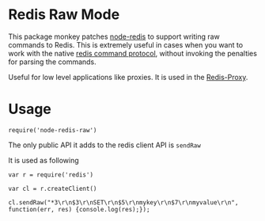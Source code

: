 Redis Raw Mode
===============

This package monkey patches [node-redis](https://github.com/mranney/node_redis) to support writing raw commands to Redis. This is extremely useful in cases when you want to work with the native [redis command protocol](http://redis.io/topics/protocol), without invoking the penalties for parsing the commands.

Useful for low level applications like proxies. It is used in the [Redis-Proxy](https://github.com/sreeix/redis-proxy).

Usage
======

`require('node-redis-raw')`

The only public API it adds to the redis client API is `sendRaw`

It is used as following

`var r = require('redis')`

`var cl = r.createClient()`

`cl.sendRaw("*3\r\n$3\r\nSET\r\n$5\r\nmykey\r\n$7\r\nmyvalue\r\n", function(err, res) {console.log(res);});`


